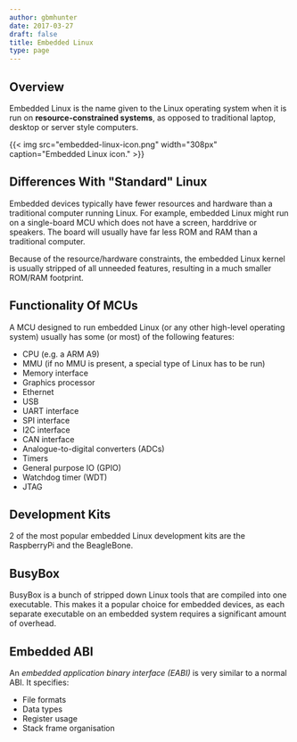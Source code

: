 ```yaml
---
author: gbmhunter
date: 2017-03-27
draft: false
title: Embedded Linux
type: page
---
```


## Overview

Embedded Linux is the name given to the Linux operating system when it is run on **resource-constrained systems**, as opposed to traditional laptop, desktop or server style computers.

{{< img src="embedded-linux-icon.png" width="308px" caption="Embedded Linux icon."  >}}

## Differences With "Standard" Linux

Embedded devices typically have fewer resources and hardware than a traditional computer running Linux. For example, embedded Linux might run on a single-board MCU which does not have a screen, harddrive or speakers. The board will usually have far less ROM and RAM than a traditional computer.

Because of the resource/hardware constraints, the embedded Linux kernel is usually stripped of all unneeded features, resulting in a much smaller ROM/RAM footprint.

## Functionality Of MCUs

A MCU designed to run embedded Linux (or any other high-level operating system) usually has some (or most) of the following features:

* CPU (e.g. a ARM A9)
* MMU (if no MMU is present, a special type of Linux has to be run)
* Memory interface
* Graphics processor
* Ethernet
* USB
* UART interface
* SPI interface
* I2C interface
* CAN interface
* Analogue-to-digital converters (ADCs)
* Timers
* General purpose IO (GPIO)
* Watchdog timer (WDT)
* JTAG

## Development Kits

2 of the most popular embedded Linux development kits are the RaspberryPi and the BeagleBone.

## BusyBox

BusyBox is a bunch of stripped down Linux tools that are compiled into one executable. This makes it a popular choice for embedded devices, as each separate executable on an embedded system requires a significant amount of overhead.

## Embedded ABI

An _embedded application binary interface (EABI)_ is very similar to a normal ABI. It specifies:

* File formats
* Data types
* Register usage
* Stack frame organisation

